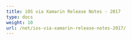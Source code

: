 ```yaml
---
title: iOS via Xamarin Release Notes - 2017
type: docs
weight: 10
url: /net/ios-via-xamarin-release-notes-2017/
---
```



